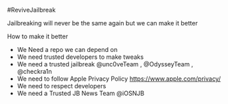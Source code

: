 #ReviveJailbreak

Jailbreaking will never be the same again but we can make it better


How to make it better

* We Need a repo we can depend on
* We need trusted developers to make tweaks
* We need a trusted jailbreak @unc0veTeam , @OdysseyTeam , @checkra1n
* We need to follow Apple Privacy Policy https://www.apple.com/privacy/
* We need to respect developers
* We need a Trusted JB News Team @iOSNJB
